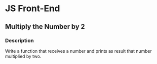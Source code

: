 # JS Front-End

## Multiply the Number by 2

### Description
Write a function that receives a number and prints as result that number multiplied by two.


